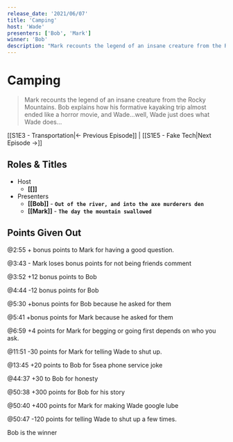 ```yaml
---
release_date: '2021/06/07'
title: 'Camping'
host: 'Wade'
presenters: ['Bob', 'Mark']
winner: 'Bob'
description: "Mark recounts the legend of an insane creature from the Rocky Mountains. Bob explains how his formative kayaking trip almost ended like a horror movie, and Wade...well, Wade just does what Wade does..."
---
```


# Camping

> Mark recounts the legend of an insane creature from the Rocky Mountains. Bob explains how his formative kayaking trip almost ended like a horror movie, and Wade...well, Wade just does what Wade does...

[[S1E3 - Transportation|← Previous Episode]] | [[S1E5 - Fake Tech|Next Episode →]]

## Roles & Titles

- Host
  - **[[]]**
- Presenters
  - **[[Bob]]** - **`Out of the river, and into the axe murderers den`**
  - **[[Mark]]** - **`The day the mountain swallowed`**

## Points Given Out

@2:55 + bonus points to Mark for having a good question.

@3:43 - Mark loses bonus points for not being friends comment

@3:52 +12 bonus points to Bob

@4:44 -12 bonus points for Bob

@5:30 +bonus points for Bob because he asked for them

@5:41 +bonus points for Mark because he asked for them

@6:59 +4 points for Mark for begging or going first depends on who you ask.

@11:51 -30 points for Mark for telling Wade to shut up.

@13:45 +20 points to Bob for 5sea phone service joke

@44:37 +30 to Bob for honesty

@50:38 +300 points for Bob for his story

@50:40 +400 points for Mark for making Wade google lube

@50:47 -120 points for telling Wade to shut up a few times.

Bob is the winner
